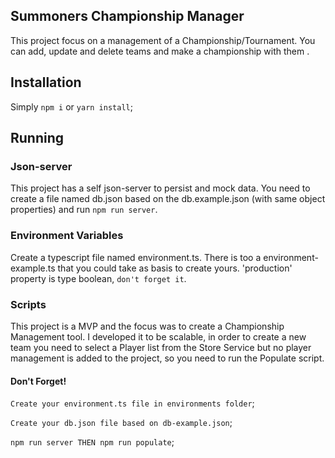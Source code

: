 ## Summoners Championship Manager

This project focus on a management of a Championship/Tournament. You can add, update and delete teams and make a championship with them .

## Installation

Simply `npm i` or `yarn install`;

## Running

### Json-server

This project has a self json-server to persist and mock data. You need to create a file named db.json based on the db.example.json (with same object properties) and run `npm run server`. 

### Environment Variables

Create a typescript file named environment.ts. There is too a environment-example.ts that you could take as basis to create yours. 'production' property is type boolean, `don't forget it`.

### Scripts

This project is a MVP and the focus was to create a Championship Management tool. I developed it to be scalable, in order to create a new team you need to select a Player list from the Store Service but no player management is added to the project, so you need to run the Populate script.

#### Don't Forget!
`Create your environment.ts file in environments folder`;

`Create your db.json file based on db-example.json`;

`npm run server THEN npm run populate`;
